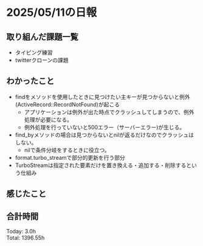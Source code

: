 # 2025/05/11の日報
## 取り組んだ課題一覧
* タイピング練習
* twitterクローンの課題
## わかったこと 
* findをメソッドを使用したときに見つけたい主キーが見つからないと例外(ActiveRecord::RecordNotFound)が起こる
  *  アプリケーションは例外が出た時点でクラッシュしてしまうので、例外処理が必要になる。
  *  例外処理を行っていないと500エラー（サーバーエラー)が生じる。
* find_byメソッドの場合は見つからないとnilが返るだけなのでクラッシュはしない。
  *  nilで条件分岐をするときに役立つ。
* format.turbo_streamで部分的更新を行う部分
* TurboStreamは指定された要素だけを置き換える・追加する・削除するという仕組み
## 感じたこと
##  合計時間 
Today: 3.0h<br>
Total: 1396.55h

